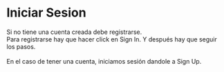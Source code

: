 <h1>Iniciar Sesion</h1>
Si no tiene una cuenta creada debe registrarse.<br/>
Para registrarse hay que hacer click en Sign In. Y después hay que seguir los pasos.<br/>
<br/>
En el caso de tener una cuenta, iniciamos sesión dandole a Sign Up.
